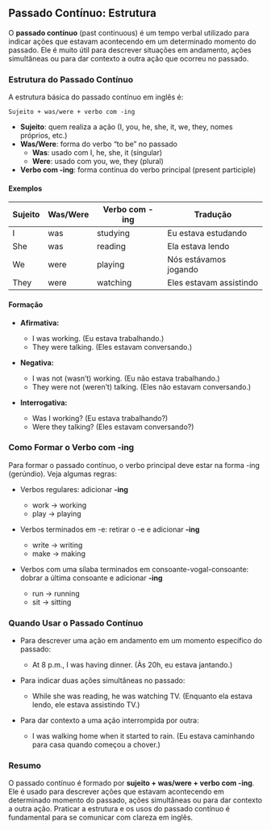 ## Passado Contínuo: Estrutura

O **passado contínuo** (past continuous) é um tempo verbal utilizado para indicar ações que estavam acontecendo em um determinado momento do passado. Ele é muito útil para descrever situações em andamento, ações simultâneas ou para dar contexto a outra ação que ocorreu no passado.

### Estrutura do Passado Contínuo

A estrutura básica do passado contínuo em inglês é:

```
Sujeito + was/were + verbo com -ing
```

- **Sujeito**: quem realiza a ação (I, you, he, she, it, we, they, nomes próprios, etc.)
- **Was/Were**: forma do verbo “to be” no passado
  - **Was**: usado com I, he, she, it (singular)
  - **Were**: usado com you, we, they (plural)
- **Verbo com -ing**: forma contínua do verbo principal (present participle)

#### Exemplos

| Sujeito | Was/Were | Verbo com -ing | Tradução |
|---------|----------|----------------|----------|
| I       | was      | studying       | Eu estava estudando |
| She     | was      | reading        | Ela estava lendo |
| We      | were     | playing        | Nós estávamos jogando |
| They    | were     | watching       | Eles estavam assistindo |

#### Formação

- **Afirmativa:**  
  - I was working. (Eu estava trabalhando.)
  - They were talking. (Eles estavam conversando.)

- **Negativa:**  
  - I was not (wasn’t) working. (Eu não estava trabalhando.)
  - They were not (weren’t) talking. (Eles não estavam conversando.)

- **Interrogativa:**  
  - Was I working? (Eu estava trabalhando?)
  - Were they talking? (Eles estavam conversando?)

### Como Formar o Verbo com -ing

Para formar o passado contínuo, o verbo principal deve estar na forma -ing (gerúndio). Veja algumas regras:

- Verbos regulares: adicionar **-ing**  
  - work → working
  - play → playing

- Verbos terminados em -e: retirar o -e e adicionar **-ing**  
  - write → writing
  - make → making

- Verbos com uma sílaba terminados em consoante-vogal-consoante: dobrar a última consoante e adicionar **-ing**  
  - run → running
  - sit → sitting

### Quando Usar o Passado Contínuo

- Para descrever uma ação em andamento em um momento específico do passado:  
  - At 8 p.m., I was having dinner. (Às 20h, eu estava jantando.)

- Para indicar duas ações simultâneas no passado:  
  - While she was reading, he was watching TV. (Enquanto ela estava lendo, ele estava assistindo TV.)

- Para dar contexto a uma ação interrompida por outra:  
  - I was walking home when it started to rain. (Eu estava caminhando para casa quando começou a chover.)

### Resumo

O passado contínuo é formado por **sujeito + was/were + verbo com -ing**. Ele é usado para descrever ações que estavam acontecendo em determinado momento do passado, ações simultâneas ou para dar contexto a outra ação. Praticar a estrutura e os usos do passado contínuo é fundamental para se comunicar com clareza em inglês.